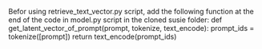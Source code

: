 Befor using retrieve_text_vector.py script, add the following function at the end of the code in model.py script in the cloned susie folder:
def get_latent_vector_of_prompt(prompt, tokenize, text_encode):
    prompt_ids = tokenize([prompt])
    return text_encode(prompt_ids)
